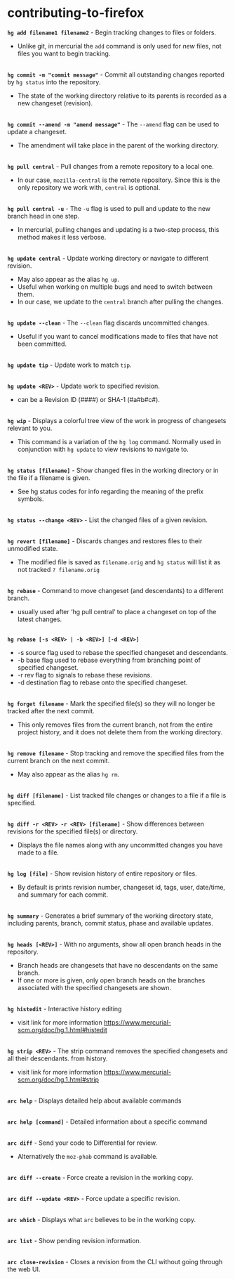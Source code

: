 # contributing-to-firefox

**`hg add filename1 filename2`**
\- Begin tracking changes to files or folders.

* Unlike git, in mercurial the `add` command is only used for *new* files, not files you want to begin tracking.

\
**`hg commit -m "commit message"`**
\- Commit all outstanding changes reported by `hg status` into the repository.

* The state of the working directory relative to its parents is recorded as a new changeset (revision).

\
**`hg commit --amend -m "amend message"`**
\- The `--amend` flag can be used to update a changeset.

* The amendment will take place in the parent of the working directory.

\
**`hg pull central`**
\- Pull changes from a remote repository to a local one.

* In our case, `mozilla-central` is the remote repository. Since this is the only repository we work with, `central` is optional.

\
**`hg pull central -u`**
\- The `-u` flag is used to pull and update to the new branch head in one step.

* In mercurial, pulling changes and updating is a two-step process, this method makes it less verbose.

\
**`hg update central`**
\- Update working directory or navigate to different revision. 

* May also appear as the alias `hg up`. 
* Useful when working on multiple bugs and need to switch between them.
* In our case, we update to the `central` branch after pulling the changes.

\
**`hg update --clean`**
\- The `--clean` flag discards uncommitted changes.

* Useful if you want to cancel modifications made to files that have not been committed.

\
**`hg update tip`**
\- Update work to match `tip`.

\
**`hg update <REV>`**
\- Update work to specified revision.

* <REV> can be a Revision ID (####) or SHA-1 (#a#b#c#).
  
\
**`hg wip`**
\- Displays a colorful tree view of the work in progress of changesets relevant to you.

* This command is a variation of the `hg log` command. Normally used in conjunction with `hg update` to view revisions to navigate to.

\
**`hg status [filename]`**
\- Show changed files in the working directory or in the file if a filename is given.

* See hg status codes for info regarding the meaning of the prefix symbols.

\
**`hg status --change <REV>`**
\- List the changed files of a given revision.

\
**`hg revert [filename]`**
\- Discards changes and restores files to their unmodified state.

* The modified file is saved as `filename.orig` and `hg status` will list it as not tracked `? filename.orig`

\
**`hg rebase`**
\- Command to move changeset (and descendants) to a different branch.

* usually used after ‘hg pull central’ to place a changeset on top of the latest changes.

\
**`hg rebase [-s <REV> | -b <REV>] [-d <REV>]`**

* -s <REV> source flag used to rebase the specified changeset and descendants.
* -b <REV> base flag used to rebase everything from branching point of specified changeset.
* -r <REV> rev flag to signals to rebase these revisions.
* -d <REV> destination flag to rebase onto the specified changeset.
  
\
**`hg forget filename`**
\- Mark the specified file(s) so they will no longer be tracked after the next commit.

* This only removes files from the current branch, not from the entire project history, and it does not delete them from the working directory.

\
**`hg remove filename`**
\- Stop tracking and remove the specified files from the current branch on the next commit.

* May also appear as the alias `hg rm`.

\
**`hg diff [filename]`**
\- List tracked file changes or changes to a file if a file is specified.

\
**`hg diff -r <REV> -r <REV> [filename]`**
\- Show differences between revisions for the specified file(s) or directory.

* Displays the file names along with any uncommitted changes you have made to a file.

\
**`hg log [file]`**
\- Show revision history of entire repository or files.

* By default is prints revision number, changeset id, tags, user, date/time, and summary for each commit.

\
**`hg summary`**
\- Generates a brief summary of the working directory state, including parents, branch, commit status, phase and available updates.

\
**`hg heads [<REV>]`**
\- With no arguments, show all open branch heads in the repository. 

* Branch heads are changesets that have no descendants on the same branch.
* If one or more <REV> is given, only open branch heads on the branches associated with the specified changesets are shown.

\
**`hg histedit`**
\- Interactive history editing

* visit link for more information https://www.mercurial-scm.org/doc/hg.1.html#histedit

\
**`hg strip <REV>`**
\- The strip command removes the specified changesets and all their descendants. from history.

* visit link for more information https://www.mercurial-scm.org/doc/hg.1.html#strip


\
**`arc help`**
\- Displays detailed help about available commands

\
**`arc help [command]`**
\- Detailed information about a specific command

\
**`arc diff`**
\- Send your code to Differential for review.

* Alternatively the `moz-phab` command is available.

\
**`arc diff --create`**
\- Force create a revision in the working copy.

\
**`arc diff --update <REV>`**
\- Force update a specific revision.

\
**`arc which`**
\- Displays what `arc` believes to be in the working copy.

\
**`arc list`**
\- Show pending revision information.

\
**`arc close-revision`**
\- Closes a revision from the CLI without going through the web UI.

